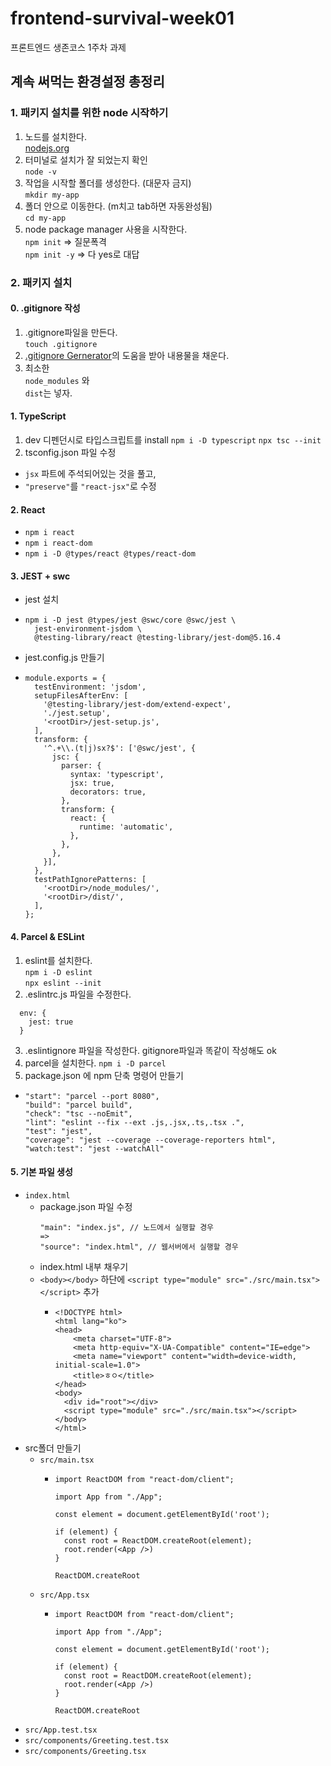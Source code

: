 # frontend-survival-week01

프론트엔드 생존코스 1주차 과제

## 계속 써먹는 환경설정 총정리
### 1. 패키지 설치를 위한 node 시작하기
1. 노드를 설치한다.   
    [nodejs.org](nodejs.org)
2. 터미널로 설치가 잘 되었는지 확인  
  `node -v`
2. 작업을 시작할 폴더를 생성한다. (대문자 금지)  
  `mkdir my-app`
3. 폴더 안으로 이동한다. (m치고 tab하면 자동완성됨)   
  `cd my-app`
4. node package manager 사용을 시작한다.  
  `npm init` => 질문폭격  
  `npm init -y` => 다 yes로 대답
### 2. 패키지 설치
#### 0. .gitignore 작성
1. .gitignore파일을 만든다.  
  `touch .gitignore`
2. [.gitignore Gernerator](https://www.toptal.com/developers/gitignore/api/node,react,macos)의 도움을 받아 내용물을 채운다.
3. 최소한  
`node_modules` 와   
`dist`는 넣자.
#### 1. TypeScript
1. dev 디펜던시로 타입스크립트를 install
`npm i -D typescript`
`npx tsc --init`
2. tsconfig.json 파일 수정
- `jsx` 파트에 주석되어있는 것을 풀고,
- `"preserve"`를 `"react-jsx"`로 수정
#### 2. React
- `npm i react`
- `npm i react-dom`
- `npm i -D @types/react @types/react-dom`
#### 3. JEST + swc
- jest 설치
- ```
  npm i -D jest @types/jest @swc/core @swc/jest \
    jest-environment-jsdom \
    @testing-library/react @testing-library/jest-dom@5.16.4
  ```
- jest.config.js 만들기
- ```
  module.exports = {
    testEnvironment: 'jsdom',
    setupFilesAfterEnv: [
      '@testing-library/jest-dom/extend-expect',
      './jest.setup',
      '<rootDir>/jest-setup.js',
    ],
    transform: {
      '^.+\\.(t|j)sx?$': ['@swc/jest', {
        jsc: {
          parser: {
            syntax: 'typescript',
            jsx: true,
            decorators: true,
          },
          transform: {
            react: {
              runtime: 'automatic',
            },
          },
        },
      }],
    },
    testPathIgnorePatterns: [
      '<rootDir>/node_modules/',
      '<rootDir>/dist/',
    ],
  };
  ```
#### 4. Parcel & ESLint
1. eslint를 설치한다.  
`npm i -D eslint`  
`npx eslint --init`  
2. .eslintrc.js 파일을 수정한다.
```
  env: {
    jest: true
  }
```
3. .eslintignore 파일을 작성한다.
gitignore파일과 똑같이 작성해도 ok
4. parcel을 설치한다.
`npm i -D parcel`
5. package.json 에 npm 단축 명령어 만들기
- ```
  "start": "parcel --port 8080",
  "build": "parcel build",
  "check": "tsc --noEmit",
  "lint": "eslint --fix --ext .js,.jsx,.ts,.tsx .",
  "test": "jest",
  "coverage": "jest --coverage --coverage-reporters html",
  "watch:test": "jest --watchAll"
  ```
#### 5. 기본 파일 생성
- `index.html`
  - package.json 파일 수정
      ```
      "main": "index.js", // 노드에서 실행할 경우
      =>
      "source": "index.html", // 웹서버에서 실행할 경우
      ```
  - index.html 내부 채우기
  - `<body></body>` 하단에 `<script type="module" src="./src/main.tsx"></script>` 추가
    - ```
      <!DOCTYPE html>
      <html lang="ko">
      <head>
          <meta charset="UTF-8">
          <meta http-equiv="X-UA-Compatible" content="IE=edge">
          <meta name="viewport" content="width=device-width, initial-scale=1.0">
          <title>ㅎㅇ</title>
      </head>
      <body>
        <div id="root"></div>
        <script type="module" src="./src/main.tsx"></script>
      </body>
      </html>
      ```
- src폴더 만들기
  - `src/main.tsx`
    - ```
      import ReactDOM from "react-dom/client";

      import App from "./App";

      const element = document.getElementById('root');

      if (element) {
        const root = ReactDOM.createRoot(element);
        root.render(<App />)
      }

      ReactDOM.createRoot
      ```
  - `src/App.tsx`
    - ```
      import ReactDOM from "react-dom/client";

      import App from "./App";

      const element = document.getElementById('root');

      if (element) {
        const root = ReactDOM.createRoot(element);
        root.render(<App />)
      }

      ReactDOM.createRoot
      ```
- `src/App.test.tsx`
- `src/components/Greeting.test.tsx`
- `src/components/Greeting.tsx`